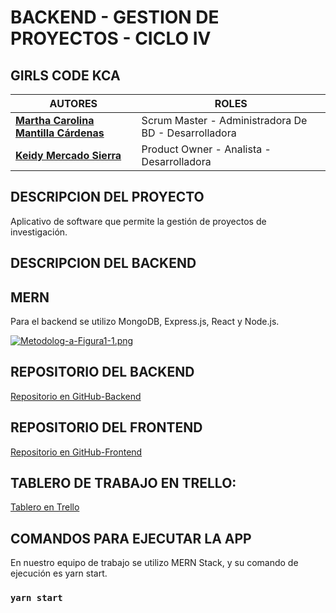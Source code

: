 # **BACKEND - GESTION DE PROYECTOS - CICLO IV**
## **GIRLS CODE KCA**

|**AUTORES** | **ROLES** | 
|---| ---| 
|**[Martha Carolina Mantilla Cárdenas](https://github.com/carolinamantilla)**  | Scrum Master - Administradora De BD - Desarrolladora |
|**[Keidy Mercado Sierra](https://github.com/kemesy07)**  | Product Owner - Analista - Desarrolladora |

## **DESCRIPCION DEL PROYECTO**
Aplicativo de software que permite la gestión de proyectos de investigación. 

## **DESCRIPCION DEL BACKEND**
## MERN
Para el backend se utilizo MongoDB, Express.js, React y Node.js.

[![Metodolog-a-Figura1-1.png](https://i.postimg.cc/SsVnNnsm/Metodolog-a-Figura1-1.png)](https://postimg.cc/k66JTXKH)

## **REPOSITORIO DEL BACKEND**
[Repositorio en GitHub-Backend](https://github.com/GirlsCodeKCA/back_project_girlscodekca)

## **REPOSITORIO DEL FRONTEND**
[Repositorio en GitHub-Frontend](https://github.com/GirlsCodeKCA/project_girlscodekca)

## TABLERO DE TRABAJO EN TRELLO:
[Tablero en Trello](https://trello.com/b/E8PLlLxf/website-to-manage-research-projects)

## **COMANDOS PARA EJECUTAR LA APP**
En nuestro equipo de trabajo se utilizo MERN Stack, y su comando de ejecución es yarn start.

### `yarn start`

